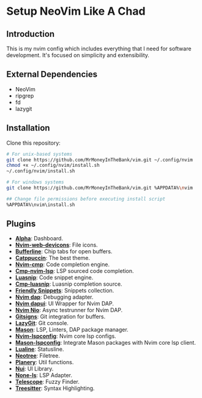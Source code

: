 # Setup NeoVim Like A Chad

## Introduction

This is my nvim config which includes everything that I need for software development. It's focused on simplicity and extensibility.

## External Dependencies

- NeoVim
- ripgrep
- fd
- lazygit

## Installation

Clone this repository:

   ```bash
   # For unix-based systems
   git clone https://github.com/MrMoneyInTheBank/vim.git ~/.config/nvim
   chmod +x ~/.config/nvim/install.sh
   ~/.config/nvim/install.sh
   ```

   ```bash
   # For windows systems
   git clone https://github.com/MrMoneyInTheBank/vim.git %APPDATA%\nvim

   ## Change file permissions before executing install script
   %APPDATA%\nvim\install.sh
   ```

## Plugins
- [**Alpha**](https://github.com/goolord/alpha-nvim): Dashboard.
- [**Nvim-web-devicons**](https://github.com/nvim-tree/nvim-web-devicons): File icons.
- [**Bufferline**](https://github.com/akinsho/bufferline.nvim): Chip tabs for open buffers.
- [**Catppuccin**](https://github.com/catppuccin/nvim): The best theme.
- [**Nvim-cmp**](https://github.com/hrsh7th/nvim-cmp): Code completion engine.
- [**Cmp-nvim-lsp**](https://github.com/hrsh7th/cmp-nvim-lsp): LSP sourced code completion.
- [**Luasnip**](https://github.com/L3MON4D3/LuaSnip): Code snippet engine.
- [**Cmp-luasnip**](https://github.com/saadparwaiz1/cmp_luasnip): Luasnip completion source.
- [**Friendly Snippets**](https://github.com/saadparwaiz1/cmp_luasnip): Snippets collection.
- [**Nvim dap**](https://github.com/mfussenegger/nvim-dap): Debugging adapter.
- [**Nvim dapui**](https://github.com/rcarriga/nvim-dap-ui): UI Wrapper for Nvim DAP.
- [**Nvim Nio**](https://github.com/nvim-neotest/nvim-nio): Async testrunner for Nvim DAP. 
- [**Gitsigns**](https://github.com/lewis6991/gitsigns.nvim): Git integration for buffers.
- [**LazyGit**](https://github.com/kdheepak/lazygit.nvim): Git console.
- [**Mason**](https://github.com/kdheepak/lazygit.nvim): LSP, Linters, DAP package manager.
- [**Nvim-lspconfig**](https://github.com/neovim/nvim-lspconfig): Nvim core lsp configs.
- [**Mason-lspconfig**](https://github.com/williamboman/mason-lspconfig.nvim?tab=readme-ov-file): Integrate Mason packages with Nvim core lsp client.
- [**Lualine**](https://github.com/nvim-lualine/lualine.nvim): Statusline.
- [**Neotree**](https://github.com/nvim-neo-tree/neo-tree.nvim): Filetree.
- [**Planery**](https://github.com/nvim-lua/plenary.nvim): Util functions.
- [**Nui**](https://github.com/MunifTanjim/nui.nvim): UI Library.
- [**None-ls**](https://github.com/nvimtools/none-ls.nvim): LSP Adapter.
- [**Telescope**](https://github.com/nvim-telescope/telescope.nvim): Fuzzy Finder.
- [**Treesitter**](https://github.com/nvim-treesitter/nvim-treesitter): Syntax Highlighting.

